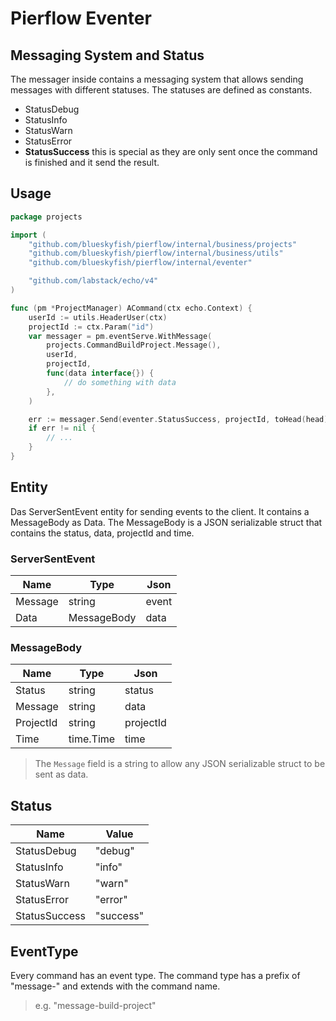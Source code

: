 
# Pierflow Eventer

## Messaging System and Status

The messager inside contains a messaging system that allows sending messages with different statuses. The statuses are
defined as constants.

* StatusDebug
* StatusInfo
* StatusWarn
* StatusError
* **StatusSuccess** this is special as they are only sent once the command is finished and it send the result.

## Usage

```go
package projects

import (
	"github.com/blueskyfish/pierflow/internal/business/projects"
	"github.com/blueskyfish/pierflow/internal/business/utils"
	"github.com/blueskyfish/pierflow/internal/eventer"

	"github.com/labstack/echo/v4"
)

func (pm *ProjectManager) ACommand(ctx echo.Context) {
	userId := utils.HeaderUser(ctx)
	projectId := ctx.Param("id")
	var messager = pm.eventServe.WithMessage(
		projects.CommandBuildProject.Message(),
		userId,
		projectId,
		func(data interface{}) {
			// do something with data
		},
	)

	err := messager.Send(eventer.StatusSuccess, projectId, toHead(head))
	if err != nil {
		// ...
	}
}
```

## Entity

Das ServerSentEvent entity for sending events to the client. It contains a MessageBody as Data. The MessageBody is
a JSON serializable struct that contains the status, data, projectId and time.

### ServerSentEvent

| Name    | Type        | Json  |
|---------|-------------|-------|
| Message | string      | event |
| Data    | MessageBody | data  |

### MessageBody

| Name      | Type      | Json      |
|-----------|-----------|-----------|
| Status    | string    | status    |
| Message   | string    | data      |
| ProjectId | string    | projectId |
| Time      | time.Time | time      |

> The `Message` field is a string to allow any JSON serializable struct to be sent as data.

## Status

| Name          | Value     |
|---------------|-----------|
| StatusDebug   | "debug"   |
| StatusInfo    | "info"    |
| StatusWarn    | "warn"    |
| StatusError   | "error"   |
| StatusSuccess | "success" |

## EventType

Every command has an event type. The command type has a prefix of "message-" and extends with the command name.

> e.g. "message-build-project"